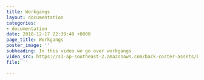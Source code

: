 ```yaml
---
title: Workgangs
layout: documentation
categories:
- documentation
date: 2018-12-17 22:39:40 +0000
page_title: Workgangs
poster_image: ''
subheading: In this video we go over workgangs
video_src: https://s3-ap-southeast-2.amazonaws.com/back-coster-assets/bp-training-videos/Workgangs.mp4
file: ''

---
```

